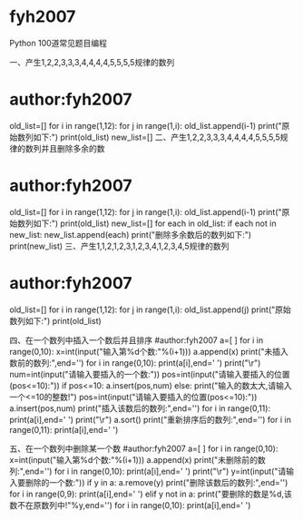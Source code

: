 # fyh2007
Python 100道常见题目编程

一、产生1,2,2,3,3,3,4,4,4,4,5,5,5,5规律的数列
# author:fyh2007
old_list=[]
for i in range(1,12):
    for j in range(1,i):
        old_list.append(i-1)
print("原始数列如下:")
print(old_list)
new_list=[]
二、产生1,2,2,3,3,3,4,4,4,4,5,5,5,5规律的数列并且删除多余的数
# author:fyh2007
old_list=[]
for i in range(1,12):
    for j in range(1,i):
        old_list.append(i-1)
print("原始数列如下:")
print(old_list)
new_list=[]
for each in old_list:
    if each not in new_list:
        new_list.append(each)
print("删除多余数后的数列如下:")
print(new_list)
三、产生1,1,2,1,2,3,1,2,3,4,1,2,3,4,5规律的数列
# author:fyh2007
old_list=[]
for i in range(1,12):
    for j in range(1,i):
        old_list.append(j)
print("原始数列如下:")
print(old_list)

四、在一个数列中插入一个数后并且排序
#author:fyh2007
a=[ ]
for i in range(0,10):
    x=int(input("输入第%d个数:"%(i+1)))
    a.append(x)
print("未插入数前的数列:",end='')
for i in range(0,10):
          print(a[i],end='  ')
print("\r")
num=int(input("请输入要插入的一个数:"))
pos=int(input("请输入要插入的位置(pos<=10):"))
if pos<=10:
    a.insert(pos,num)
else:
    print("输入的数太大,请输入一个<=10的整数!")
    pos=int(input("请输入要插入的位置(pos<=10):"))
    a.insert(pos,num)
print("插入该数后的数列:",end='')
for i in range(0,11):
          print(a[i],end='  ')
print("\r")
a.sort()
print("重新排序后的数列:",end='')
for i in range(0,11):
          print(a[i],end='  ')

五、在一个数列中删除某一个数
#author:fyh2007
a=[ ]
for i in range(0,10):
    x=int(input("输入第%d个数:"%(i+1)))
    a.append(x)
print("未删除前的数列:",end='')
for i in range(0,10):
          print(a[i],end='  ')
print("\r")
y=int(input("请输入要删除的一个数:"))
if y in a:
    a.remove(y)
    print("删除该数后的数列:",end='')
    for i in range(0,9):
        print(a[i],end='  ')
elif y not in a:
    print("要删除的数是%d,该数不在原数列中!"%y,end='')
    for i in range(0,10):
        print(a[i],end='  ')
